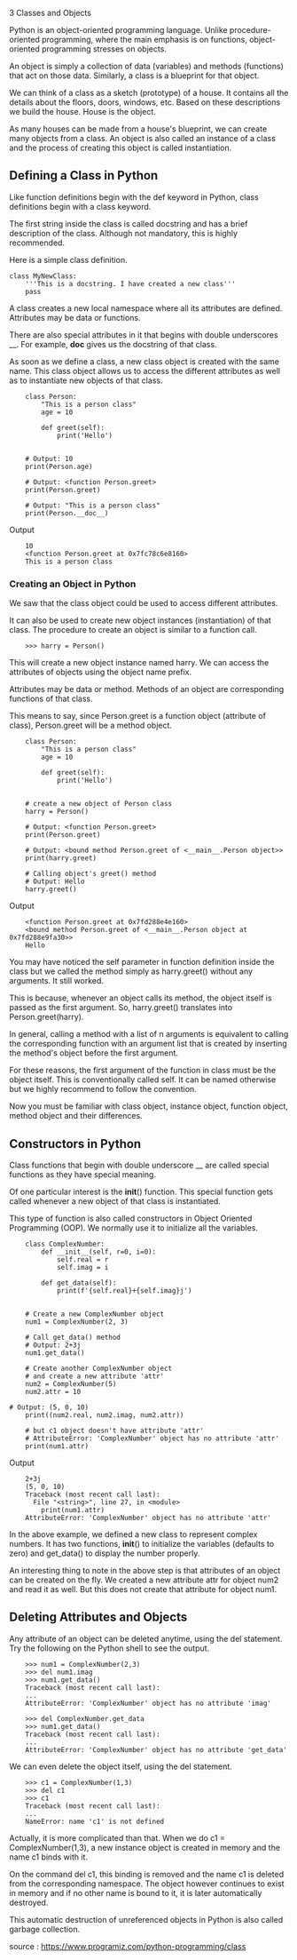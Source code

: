 3 Classes and Objects

Python is an object-oriented programming language. Unlike procedure-oriented programming, where the main emphasis is on functions, object-oriented programming stresses on objects.

An object is simply a collection of data (variables) and methods (functions) that act on those data. Similarly, a class is a blueprint for that object.

We can think of a class as a sketch (prototype) of a house. It contains all the details about the floors, doors, windows, etc. Based on these descriptions we build the house. House is the object.

As many houses can be made from a house's blueprint, we can create many objects from a class. An object is also called an instance of a class and the process of creating this object is called instantiation.

## Defining a Class in Python
Like function definitions begin with the def keyword in Python, class definitions begin with a class keyword.

The first string inside the class is called docstring and has a brief description of the class. Although not mandatory, this is highly recommended.

Here is a simple class definition.

    class MyNewClass:
        '''This is a docstring. I have created a new class'''
        pass
        
A class creates a new local namespace where all its attributes are defined. Attributes may be data or functions.

There are also special attributes in it that begins with double underscores __. For example, __doc__ gives us the docstring of that class.

As soon as we define a class, a new class object is created with the same name. This class object allows us to access the different attributes as well as to instantiate new objects of that class.

        class Person:
            "This is a person class"
            age = 10

            def greet(self):
                print('Hello')


        # Output: 10
        print(Person.age)

        # Output: <function Person.greet>
        print(Person.greet)

        # Output: "This is a person class"
        print(Person.__doc__)
Output

        10
        <function Person.greet at 0x7fc78c6e8160>
        This is a person class
### Creating an Object in Python
We saw that the class object could be used to access different attributes.

It can also be used to create new object instances (instantiation) of that class. The procedure to create an object is similar to a function call.

        >>> harry = Person()
This will create a new object instance named harry. We can access the attributes of objects using the object name prefix.

Attributes may be data or method. Methods of an object are corresponding functions of that class.

This means to say, since Person.greet is a function object (attribute of class), Person.greet will be a method object.

        class Person:
            "This is a person class"
            age = 10

            def greet(self):
                print('Hello')


        # create a new object of Person class
        harry = Person()

        # Output: <function Person.greet>
        print(Person.greet)

        # Output: <bound method Person.greet of <__main__.Person object>>
        print(harry.greet)

        # Calling object's greet() method
        # Output: Hello
        harry.greet()
Output

        <function Person.greet at 0x7fd288e4e160>
        <bound method Person.greet of <__main__.Person object at 0x7fd288e9fa30>>
        Hello

You may have noticed the self parameter in function definition inside the class but we called the method simply as harry.greet() without any arguments. It still worked.

This is because, whenever an object calls its method, the object itself is passed as the first argument. So, harry.greet() translates into Person.greet(harry).

In general, calling a method with a list of n arguments is equivalent to calling the corresponding function with an argument list that is created by inserting the method's object before the first argument.

For these reasons, the first argument of the function in class must be the object itself. This is conventionally called self. It can be named otherwise but we highly recommend to follow the convention.

Now you must be familiar with class object, instance object, function object, method object and their differences.

## Constructors in Python
Class functions that begin with double underscore __ are called special functions as they have special meaning.

Of one particular interest is the __init__() function. This special function gets called whenever a new object of that class is instantiated.

This type of function is also called constructors in Object Oriented Programming (OOP). We normally use it to initialize all the variables.

        class ComplexNumber:
            def __init__(self, r=0, i=0):
                self.real = r
                self.imag = i

            def get_data(self):
                print(f'{self.real}+{self.imag}j')


        # Create a new ComplexNumber object
        num1 = ComplexNumber(2, 3)

        # Call get_data() method
        # Output: 2+3j
        num1.get_data()

        # Create another ComplexNumber object
        # and create a new attribute 'attr'
        num2 = ComplexNumber(5)
        num2.attr = 10

    # Output: (5, 0, 10)
        print((num2.real, num2.imag, num2.attr))

        # but c1 object doesn't have attribute 'attr'
        # AttributeError: 'ComplexNumber' object has no attribute 'attr'
        print(num1.attr)
Output

        2+3j
        (5, 0, 10)
        Traceback (most recent call last):
          File "<string>", line 27, in <module>
            print(num1.attr)
        AttributeError: 'ComplexNumber' object has no attribute 'attr'
In the above example, we defined a new class to represent complex numbers. It has two functions, __init__() to initialize the variables (defaults to zero) and get_data() to display the number properly.

An interesting thing to note in the above step is that attributes of an object can be created on the fly. We created a new attribute attr for object num2 and read it as well. But this does not create that attribute for object num1.


## Deleting Attributes and Objects
Any attribute of an object can be deleted anytime, using the del statement. Try the following on the Python shell to see the output.

        >>> num1 = ComplexNumber(2,3)
        >>> del num1.imag
        >>> num1.get_data()
        Traceback (most recent call last):
        ...
        AttributeError: 'ComplexNumber' object has no attribute 'imag'

        >>> del ComplexNumber.get_data
        >>> num1.get_data()
        Traceback (most recent call last):
        ...
        AttributeError: 'ComplexNumber' object has no attribute 'get_data'
We can even delete the object itself, using the del statement.

        >>> c1 = ComplexNumber(1,3)
        >>> del c1
        >>> c1
        Traceback (most recent call last):
        ...
        NameError: name 'c1' is not defined
Actually, it is more complicated than that. When we do c1 = ComplexNumber(1,3), a new instance object is created in memory and the name c1 binds with it.

On the command del c1, this binding is removed and the name c1 is deleted from the corresponding namespace. The object however continues to exist in memory and if no other name is bound to it, it is later automatically destroyed.

This automatic destruction of unreferenced objects in Python is also called garbage collection.

source : https://www.programiz.com/python-programming/class


